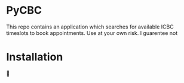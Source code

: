 # PyCBC

This repo contains an application which searches for available ICBC timeslots to book appointments. 
Use at your own risk. I guarentee not

# Installation

:shrug:
